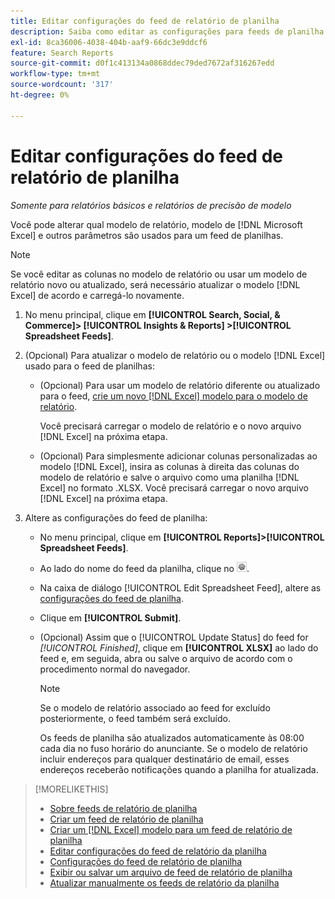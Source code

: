 ```yaml
---
title: Editar configurações do feed de relatório de planilha
description: Saiba como editar as configurações para feeds de planilha.
exl-id: 8ca36006-4038-404b-aaf9-66dc3e9ddcf6
feature: Search Reports
source-git-commit: d0f1c413134a0868ddec79ded7672af316267edd
workflow-type: tm+mt
source-wordcount: '317'
ht-degree: 0%

---
```


# Editar configurações do feed de relatório de planilha

*Somente para relatórios básicos e relatórios de precisão de modelo*

Você pode alterar qual modelo de relatório, modelo de [!DNL Microsoft Excel] e outros parâmetros são usados para um feed de planilhas.

>[!NOTE]
>
> Se você editar as colunas no modelo de relatório ou usar um modelo de relatório novo ou atualizado, será necessário atualizar o modelo [!DNL Excel] de acordo e carregá-lo novamente.

1. No menu principal, clique em **[!UICONTROL Search, Social, & Commerce]> [!UICONTROL Insights & Reports] >[!UICONTROL Spreadsheet Feeds]**.

1. (Opcional) Para atualizar o modelo de relatório ou o modelo [!DNL Excel] usado para o feed de planilhas:

   * (Opcional) Para usar um modelo de relatório diferente ou atualizado para o feed, [crie um novo [!DNL Excel] modelo para o modelo de relatório](spreadsheet-feed-create-excel-template.md).

     Você precisará carregar o modelo de relatório e o novo arquivo [!DNL Excel] na próxima etapa.

   * (Opcional) Para simplesmente adicionar colunas personalizadas ao modelo [!DNL Excel], insira as colunas à direita das colunas do modelo de relatório e salve o arquivo como uma planilha [!DNL Excel] no formato .XLSX. Você precisará carregar o novo arquivo [!DNL Excel] na próxima etapa.

1. Altere as configurações do feed de planilha:

   * No menu principal, clique em **[!UICONTROL Reports]>[!UICONTROL Spreadsheet Feeds]**.

   * Ao lado do nome do feed da planilha, clique no ![botão Exibir/editar configurações](/help/search-social-commerce/assets/settings.png "botão Exibir/editar configurações").

   * Na caixa de diálogo [!UICONTROL Edit Spreadsheet Feed], altere as [configurações do feed de planilha](spreadsheet-feed-settings.md).

   * Clique em **[!UICONTROL Submit]**.

   * (Opcional) Assim que o [!UICONTROL Update Status] do feed for *[!UICONTROL Finished]*, clique em **[!UICONTROL XLSX]** ao lado do feed e, em seguida, abra ou salve o arquivo de acordo com o procedimento normal do navegador.

     >[!NOTE]
     >
     > Se o modelo de relatório associado ao feed for excluído posteriormente, o feed também será excluído.

     Os feeds de planilha são atualizados automaticamente às 08:00 cada dia no fuso horário do anunciante. Se o modelo de relatório incluir endereços para qualquer destinatário de email, esses endereços receberão notificações quando a planilha for atualizada.

>[!MORELIKETHIS]
>
>* [Sobre feeds de relatório de planilha](spreadsheet-feed-about.md)
>* [Criar um feed de relatório de planilha](spreadsheet-feed-create.md)
>* [Criar um [!DNL Excel] modelo para um feed de relatório de planilha](spreadsheet-feed-create-excel-template.md)
>* [Editar configurações do feed de relatório da planilha](spreadsheet-feed-edit.md)
>* [Configurações do feed de relatório de planilha](spreadsheet-feed-settings.md)
>* [Exibir ou salvar um arquivo de feed de relatório de planilha](spreadsheet-feed-view-or-save.md)
>* [Atualizar manualmente os feeds de relatório da planilha](spreadsheet-feed-refresh.md)
